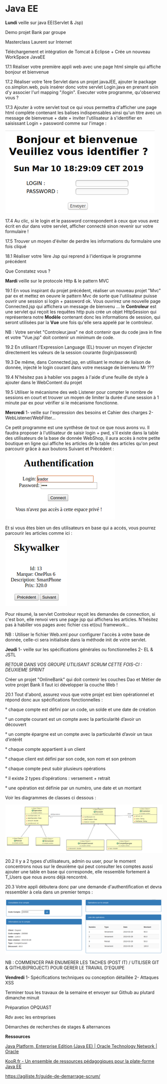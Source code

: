 Java EE
===

**Lundi**
veille sur java EE(Servlet & Jsp)

Demo projet Bank par groupe

Masterclass Laurent sur Internet

Téléchargement et intégration de Tomcat à Eclipse + Crée un nouveau WorkSpace JavaEE

17.1 Réaliser votre première appli web avec une page html simple qui affiche bonjour et bienvenue

17.2 Réaliser votre 1ère Servlet dans un projet javaJEE, ajouter le package co.simplon.web, puis insérer donc votre servlet Login.java en prenant soin d'y associer l'url mapping "/login". Executer votre programme, qu'observez vous ?

17.3 Ajouter à votre servlet tout ce qui vous permettra d'afficher une page html complète contenant les balises indispensables ainsi qu'un titre avec un message de bienvenue + date + inviter l'utilisateur à s'identifier en saisissant Login + password comme sur l'image :

 ![center](/log.png)

17.4 Au clic, si le login et le password correspondent à ceux que vous avez écrit en dur dans votre servlet, afficher connecté sinon revenir sur votre formulaire !

17.5 Trouver un moyen d'éviter de perdre les informations du formulaire une fois cliqué

18.1 Réaliser votre 1ère Jsp qui reprend à l'identique le programme précédent

Que Constatez vous ?

**Mardi**
veille sur le protocole Http & le pattern MVC

19.1 En vous inspirant du projet précédent, réaliser un nouveau projet "Mvc" par ex et mettez en oeuvre le pattern Mvc de sorte que l'utilisateur puisse ouvrir une session si login + password ok. Vous ouvrirez une nouvelle page Connected.jsp qui affichera un message de bienvenu ...
le **Controleur** est une servlet qui reçoit les requêtes http puis crée un objet HttpSession qui représentera notre **Modèle** contenant donc les informations de session, qui seront utilisées par la **Vue** une fois qu'elle sera appelé par le controleur.

NB : Votre servlet "Controleur.java" ne doit contenir que du code java in fine et votre "Vue.jsp" doit contenir un minimum de code.

19.2 En utilisant l'Expression Language (EL) trouver un moyen d'injecter directement les valeurs de la session courante (login/password)

19.3 De même, dans Connected.jsp, en utilisant le moteur de liaison de donnée, injecté le login courant dans votre message de bienvenu Mr ???

19.4 N'hésitez pas à habiler vos pages à l'aide d'une feuille de style à ajouter dans le WebContent du projet

19.5 Utiliser le mécanisme des web Listener pour compter le nombre de sessions en court et trouver un moyen de limiter la durée d'une session à 1 minute par ex pour vérifier si le mécanisme fonctionne.

**Mercredi**
1- veille sur l'expression des besoins et Cahier des charges
2- WebListener/WebFilter...

Ce petit programme est une synthèse de tout ce que nous avons vu. Il faudra proposer à l'utilisateur de saisir login + pwd, s'il existe dans la table des utilisateurs de la base de donnée WebShop, il aura accès à notre petite boutique en ligne qui affiche les articles de la table des articles qu'on peut parcourir grâce à aux boutons Suivant et Précédent :

 ![center](/badlog.png)
 
 Et si vous êtes bien un des utilisateurs en base qui a accés, vous pourrez parcourir les articles comme ici :
 
 ![center](/panier.png)


Pour résumé, la servlet Controleur reçoit les demandes de connection, si c'est bon, elle renvoi vers une page jsp qui affichera les articles.
N'hésitez pas à habiller vos pages avec fichier css et(ou) framework...

NB : Utiliser le fichier Web.xml pour configurer l'accès à votre base de donnée, celle-ci sera initialisée dans la méthode init de votre servlet.

**Jeudi**
1- veille sur les spécifications générales ou fonctionnelles
2- EL & JSTL

*RETOUR DANS VOS GROUPE UTILISANT SCRUM CETTE FOIS-CI : DEUXIEME SPRINT*

Créer un projet "OnlineBank" qui doit contenir les couches Dao et Métier de votre projet Bank
Il faut ici développer la couche Web !

20.1 Tout d'abord, assurez vous que votre projet est bien opérationnel et répond donc aux spécifications fonctionnelles :

° chaque compte est défini par un code, un solde et une date de création

° un compte courant est un compte avec la particularité d’avoir un découvert

° un compte épargne est un compte avec la particularité d’avoir un taux d’intérêt

° chaque compte appartient à un client

° chaque client est défini par son code, son nom et son prénom

° chaque compte peut subir plusieurs opérations

° il existe 2 types d’opérations : versement + retrait

° une opération est définie par un numéro, une date et un montant

Voir les diagrammes de classes ci dessous :

![center](/diagram.png)

20.2 Il y a 2 types d'utilisateurs, admin ou user, pour le moment concentrons nous sur le deuxième qui peut consulter les comptes aussi ajouter une table en base qui corresponde, elle ressemble fortement à T_Users que nous avons déjà rencontré.

20.3 Votre appli débutera donc par une demande d'authentification et devra ressembler à cela dans un premier temps :

![center](/onlineBank.png)

NB : COMMENCER PAR ENUMERER LES TACHES (POST IT) / UTILISER GIT & GITHUB(PROJECT) POUR GERER LE TRAVAIL D'EQUIPE

**Vendredi**
1- Spécifications techniques ou conception détaillée
2- Attaques XSS

Terminer tous les travaux de la semaine et envoyer sur Github au plutard dimanche minuit

Préparation OPQUAST

Rdv avec les entreprises

Démarches de recherches de stages & alternances

**Ressources**

[Java Platform, Enterprise Edition (Java EE) \| Oracle Technology Network | Oracle](https://www.oracle.com/technetwork/java/javaee/overview/index.html)

[KooR.fr - Un ensemble de ressources pédagogiques pour la plate-forme Java EE](http://koor.fr/Java/JavaEE.wp)

https://agiliste.fr/guide-de-demarrage-scrum/

